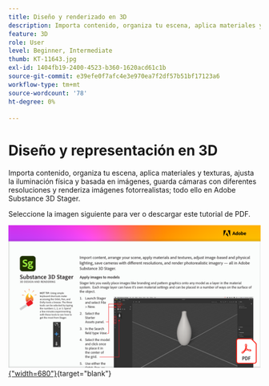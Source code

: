 ```yaml
---
title: Diseño y renderizado en 3D
description: Importa contenido, organiza tu escena, aplica materiales y texturas, ajusta la iluminación física y basada en imágenes, guarda cámaras con diferentes resoluciones y renderiza imágenes fotorrealistas
feature: 3D
role: User
level: Beginner, Intermediate
thumb: KT-11643.jpg
exl-id: 1404fb19-2400-4523-b360-1620acd61c1b
source-git-commit: e39efe0f7afc4e3e970ea7f2df57b51bf17123a6
workflow-type: tm+mt
source-wordcount: '78'
ht-degree: 0%

---
```


# Diseño y representación en 3D

Importa contenido, organiza tu escena, aplica materiales y texturas, ajusta la iluminación física y basada en imágenes, guarda cámaras con diferentes resoluciones y renderiza imágenes fotorrealistas; todo ello en Adobe Substance 3D Stager.

Seleccione la imagen siguiente para ver o descargar este tutorial de PDF.

[![Imagen de la primera página del tutorial](assets/Substance3DStager.png){&quot;width=680&quot;}](assets/Adobe-Substance-Stager.pdf){target="blank"}

